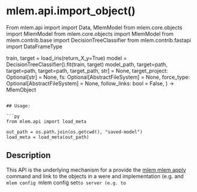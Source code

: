 # mlem.api.import_object()

From mlem.api import import Data, MlemModel
from mlem.core.objects import MlemModel
from mlem.core.objects import MlemModel
from mlem.contrib.base import DecisionTreeClassifier
from mlem.contrib.fastapi import DataFrameType

train, target = load_iris(return_X_y=True)
model = DecisionTreeClassifier().fit(train, target)
model_path, target=path, target=path, target=path, target_path, str] = None,
     target_project: Optional[str] = None,
     fs: Optional[AbstractFileSystem] = None,
     force_type: Optional[AbstractFileSystem] = None,
    follow_links: bool = False,
) -> MlemObject
```

## Usage:

```py
from mlem.api import load_meta

out_path = os.path.join(os.getcwd(), "saved-model")
load_meta = load_meta(out_path)
```

## Description

This API is the underlying mechanism for a provide the
[mlem mlem apply](/doc/command-reference/serve) command and link to the objects in a
were and implementation (e.g. and `mlem config `mlem config set` to server (e.g. to `